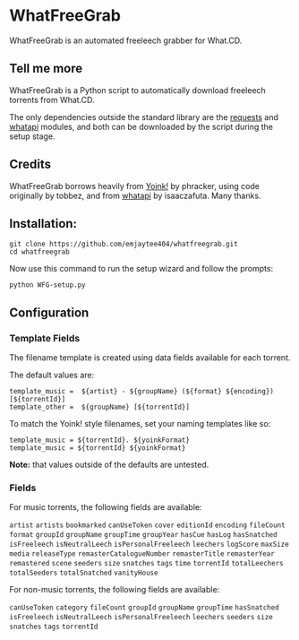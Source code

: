 WhatFreeGrab
===

WhatFreeGrab is an automated freeleech grabber for What.CD.

Tell me more
---

WhatFreeGrab is a Python script to automatically download freeleech torrents
from What.CD.

The only dependencies outside the standard library are the [requests](#credits) and [whatapi](#credits) modules, and both can be downloaded by the script during the setup stage.

Credits
---

WhatFreeGrab borrows heavily from [Yoink!](https://github.com/phracker/yoink) by phracker, using code
originally by tobbez, and from [whatapi](https://github.com/isaaczafuta/whatapi) by isaaczafuta. Many thanks.

Installation:
---

~~~
git clone https://github.com/emjaytee404/whatfreegrab.git
cd whatfreegrab
~~~

Now use this command to run the setup wizard and follow the prompts:

~~~
python WFG-setup.py
~~~

Configuration
---

### Template Fields

The filename template is created using data fields available for each torrent.

The default values are:

~~~
template_music =  ${artist} - ${groupName} (${format} ${encoding}) [${torrentId}]
template_other =  ${groupName} [${torrentId}]
~~~

To match the Yoink! style filenames, set your naming templates like so:

~~~
template_music = ${torrentId}. ${yoinkFormat}
template_music = ${torrentId} ${yoinkFormat}
~~~

**Note:** that values outside of the defaults are untested.

### Fields

For music torrents, the following fields are available:

`artist` `artists` `bookmarked` `canUseToken` `cover` `editionId` `encoding` `fileCount`
`format` `groupId` `groupName` `groupTime` `groupYear` `hasCue` `hasLog` `hasSnatched`
`isFreeleech` `isNeutralLeech` `isPersonalFreeleech` `leechers` `logScore` `maxSize`
`media` `releaseType` `remasterCatalogueNumber` `remasterTitle` `remasterYear`
`remastered` `scene` `seeders` `size` `snatches` `tags` `time` `torrentId`
`totalLeechers` `totalSeeders` `totalSnatched` `vanityHouse`

For non-music torrents, the following fields are available:

`canUseToken` `category` `fileCount` `groupId` `groupName` `groupTime` `hasSnatched`
`isFreeleech` `isNeutralLeech` `isPersonalFreeleech` `leechers` `seeders` `size`
`snatches` `tags` `torrentId`